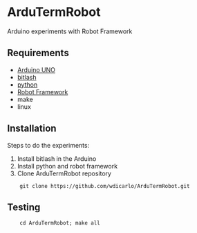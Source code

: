 # ArduTermRobot
Arduino experiments with Robot Framework

## Requirements
* [Arduino UNO](https://store.arduino.cc/arduino-uno-rev3) 
* [bitlash](https://github.com/billroy/bitlash)
* [python](https://www.python.org)
* [Robot Framework](http://robotframework.org)
* make
* linux

## Installation
Steps to do the experiments:
1. Install bitlash in the Arduino
1. Install python and robot framework
1. Clone ArduTermRobot repository
```
	git clone https://github.com/wdicarlo/ArduTermRobot.git
```
## Testing
```
	cd ArduTermRobot; make all
```
